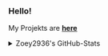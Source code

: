### Hello!

My Projekts are [**here**](https://github.com/ZoeyVid)

<details>
  <summary>Zoey2936's GitHub-Stats</summary>
  [![Zoey2936's GitHub stats](https://github-readme-stats.vercel.app/api?username=Zoey2936&count_private=true&show_icons=true&theme=dark)]()
  <img alt="DavidCraftDev's GitHub-Stats" src="https://github-readme-stats.vercel.app/api?username=Zoey2936&count_private=true&show_icons=true&theme=transparent&show=reviews,discussions_started,discussions_answered,prs_merged,prs_merged_percentage" href="https://github.com/ZoeyVid">
</details>

